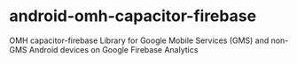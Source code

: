 # android-omh-capacitor-firebase
OMH  capacitor-firebase Library for Google Mobile Services (GMS) and non-GMS Android devices on Google Firebase Analytics

